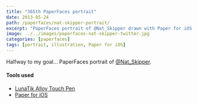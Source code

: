 ```yaml
---
title: "365th PaperFaces portrait"
date: 2013-05-24
path: /paperfaces/nat-skipper-portrait/
excerpt: "PaperFaces portrait of @Nat_Skipper drawn with Paper for iOS on an iPad."
image: ../../images/paperfaces-nat-skipper-twitter.jpg
categories: [paperfaces]
tags: [portrait, illustration, Paper for iOS]
---
```


Halfway to my goal… PaperFaces portrait of [@Nat_Skipper](https://twitter.com/Nat_Skipper).

#### Tools used

- [LunaTik Alloy Touch Pen](https://www.amazon.com/gp/product/B00821TR7G/ref=as_li_ss_tl?ie=UTF8&tag=mademist-20&linkCode=as2&camp=1789&creative=390957&creativeASIN=B00821TR7G)
- [Paper for iOS](https://paper.bywetransfer.com/)
